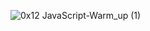 ![0x12 _JavaScript_-Warm_up (1)](https://github.com/AbdullahHR10/alx-higher_level_programming/assets/140081525/dceda9c7-ecb3-4aad-8db8-6446d5a92f5d)
